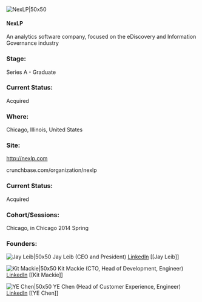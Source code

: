 

![NexLP|50x50](https://apimg.techstars.com/connect/images/image_files/53fc99ccc39187bc81000002/original/download.png)

#### NexLP
An analytics software company, focused on the eDiscovery and Information Governance industry

### Stage: 
Series A - Graduate 

### Current Status: 
Acquired

### Where:
Chicago, Illinois, United States

### Site:
http://nexlp.com



crunchbase.com/organization/nexlp

### Current Status: 
Acquired

### Cohort/Sessions: 
Chicago, in Chicago 2014 Spring

### Founders: 

![Jay Leib|50x50](https://apimg.techstars.com/connect/images/image_files/53fcafc41876c5d176000002/original/Jay_B_104.jpg) Jay Leib (CEO and President) [LinkedIn](https://linkedin.com/in/jayleib) [[Jay Leib]]

![Kit Mackie|50x50](https://apimg.techstars.com/connect/images/image_files/53fc9b021876c5fe89000002/original/download.jpg) Kit Mackie (CTO, Head of Development, Engineer) [LinkedIn](https://linkedin.com/in/kit-mackie-9102b3a) [[Kit Mackie]]

![YE Chen|50x50](http://s3.amazonaws.com/ts-accel-connect-uploads/images/image_files/53fc99b3c39187bc81000001/original/Chen__Ye_circle.jpg) YE Chen (Head of Customer Experience, Engineer) [LinkedIn](https://linkedin.com/in/ye-chen-95a9761) [[YE Chen]]


